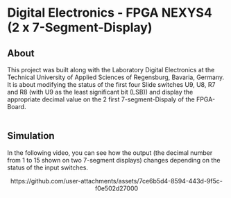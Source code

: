 # Digital Electronics - FPGA NEXYS4 (2 x 7-Segment-Display)
## About
This project was built along with the Laboratory Digital Electronics at the Technical University of Applied Sciences of Regensburg, Bavaria, Germany. It is about modifying the status of the first four Slide switches U9, U8, R7 and R8 (with U9 as the least significant bit (LSB)) and display the appropriate decimal value on the 2 first 7-segment-Dispaly of the FPGA-Board.
<br>
<br>

## Simulation
In the following video, you can see how the output (the decimal number from 1 to 15 shown on two 7-segment displays) changes depending on the status of the input switches.
<br>
<div align="center">
<p>https://github.com/user-attachments/assets/7ce6b5d4-8594-443d-9f5c-f0e502d27000</p>
</div>
